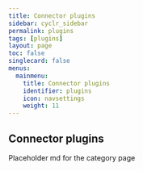 ```yaml
---
title: Connector plugins
sidebar: cyclr_sidebar
permalink: plugins
tags: [plugins]
layout: page
toc: false
singlecard: false
menus:
  mainmenu:
    title: Connector plugins
    identifier: plugins
    icon: navsettings
    weight: 11
---
```

## Connector plugins

Placeholder md for the category page

